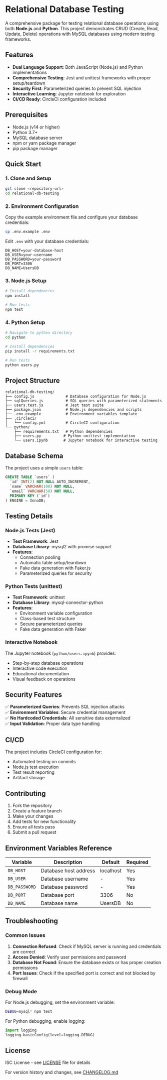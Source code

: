 # Relational Database Testing

A comprehensive package for testing relational database operations using both **Node.js** and **Python**. This project demonstrates CRUD (Create, Read, Update, Delete) operations with MySQL databases using modern testing frameworks.

## Features

- **Dual Language Support**: Both JavaScript (Node.js) and Python implementations
- **Comprehensive Testing**: Jest and unittest frameworks with proper setup/teardown
- **Security First**: Parameterized queries to prevent SQL injection
- **Interactive Learning**: Jupyter notebook for exploration
- **CI/CD Ready**: CircleCI configuration included

## Prerequisites

- Node.js (v14 or higher)
- Python 3.7+
- MySQL database server
- npm or yarn package manager
- pip package manager

## Quick Start

### 1. Clone and Setup

```bash
git clone <repository-url>
cd relational-db-testing
```

### 2. Environment Configuration

Copy the example environment file and configure your database credentials:

```bash
cp .env.example .env
```

Edit `.env` with your database credentials:

```env
DB_HOST=your-database-host
DB_USER=your-username
DB_PASSWORD=your-password
DB_PORT=3306
DB_NAME=UsersDB
```

### 3. Node.js Setup

```bash
# Install dependencies
npm install

# Run tests
npm test
```

### 4. Python Setup

```bash
# Navigate to python directory
cd python

# Install dependencies
pip install -r requirements.txt

# Run tests
python users.py
```

## Project Structure

```text
relational-db-testing/
├── config.js              # Database configuration for Node.js
├── sqlQueries.js          # SQL queries with parameterized statements
├── users.test.js          # Jest test suite
├── package.json           # Node.js dependencies and scripts
├── .env.example           # Environment variables template
├── .circleci/
│   └── config.yml         # CircleCI configuration
└── python/
    ├── requirements.txt   # Python dependencies
    ├── users.py          # Python unittest implementation
    └── users.ipynb       # Jupyter notebook for interactive testing
```

## Database Schema

The project uses a simple `users` table:

```sql
CREATE TABLE `users` (
  `id` INT(2) NOT NULL AUTO_INCREMENT,
  `name` VARCHAR(100) NOT NULL,
  `email` VARCHAR(50) NOT NULL,
  PRIMARY KEY (`id`)
) ENGINE = InnoDB;
```

## Testing Details

### Node.js Tests (Jest)

- **Test Framework**: Jest
- **Database Library**: mysql2 with promise support
- **Features**:
  - Connection pooling
  - Automatic table setup/teardown
  - Fake data generation with Faker.js
  - Parameterized queries for security

### Python Tests (unittest)

- **Test Framework**: unittest
- **Database Library**: mysql-connector-python
- **Features**:
  - Environment variable configuration
  - Class-based test structure
  - Secure parameterized queries
  - Fake data generation with Faker

### Interactive Notebook

The Jupyter notebook (`python/users.ipynb`) provides:

- Step-by-step database operations
- Interactive code execution
- Educational documentation
- Visual feedback on operations

## Security Features

✅ **Parameterized Queries**: Prevents SQL injection attacks  
✅ **Environment Variables**: Secure credential management  
✅ **No Hardcoded Credentials**: All sensitive data externalized  
✅ **Input Validation**: Proper data type handling  

## CI/CD

The project includes CircleCI configuration for:

- Automated testing on commits
- Node.js test execution
- Test result reporting
- Artifact storage

## Contributing

1. Fork the repository
2. Create a feature branch
3. Make your changes
4. Add tests for new functionality
5. Ensure all tests pass
6. Submit a pull request

## Environment Variables Reference

| Variable | Description | Default | Required |
|----------|-------------|---------|----------|
| `DB_HOST` | Database host address | localhost | Yes |
| `DB_USER` | Database username | - | Yes |
| `DB_PASSWORD` | Database password | - | Yes |
| `DB_PORT` | Database port | 3306 | No |
| `DB_NAME` | Database name | UsersDB | No |

## Troubleshooting

### Common Issues

1. **Connection Refused**: Check if MySQL server is running and credentials are correct
2. **Access Denied**: Verify user permissions and password
3. **Database Not Found**: Ensure the database exists or has proper creation permissions
4. **Port Issues**: Check if the specified port is correct and not blocked by firewall

### Debug Mode

For Node.js debugging, set the environment variable:

```bash
DEBUG=mysql* npm test
```

For Python debugging, enable logging:

```python
import logging
logging.basicConfig(level=logging.DEBUG)
```

## License

ISC License - see [LICENSE](LICENSE) file for details

For version history and changes, see [CHANGELOG.md](CHANGELOG.md)

